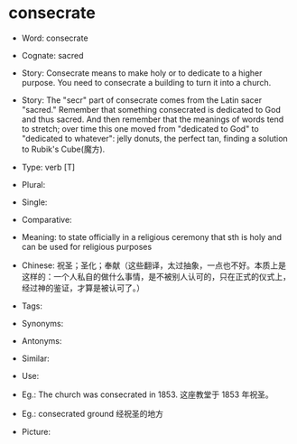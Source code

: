 # consecrate

- Word: consecrate
- Cognate: sacred
- Story: Consecrate means to make holy or to dedicate to a higher purpose. You need to consecrate a building to turn it into a church.
- Story: The "secr" part of consecrate comes from the Latin sacer "sacred." Remember that something consecrated is dedicated to God and thus sacred. And then remember that the meanings of words tend to stretch; over time this one moved from "dedicated to God" to "dedicated to whatever": jelly donuts, the perfect tan, finding a solution to Rubik's Cube(魔方).

- Type: verb [T]
- Plural: 
- Single: 
- Comparative: 
- Meaning: to state officially in a religious ceremony that sth is holy and can be used for religious purposes
- Chinese: 祝圣；圣化；奉献（这些翻译，太过抽象，一点也不好。本质上是这样的：一个人私自的做什么事情，是不被别人认可的，只在正式的仪式上，经过神的鉴证，才算是被认可了。）
- Tags: 
- Synonyms: 
- Antonyms: 
- Similar: 
- Use: 
- Eg.: The church was consecrated in 1853. 这座教堂于 1853 年祝圣。
- Eg.: consecrated ground 经祝圣的地方
- Picture: 

